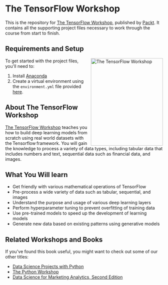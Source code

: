 # The TensorFlow Workshop

This is the repository for [The TensorFlow Workshop](https://www.amazon.in/TensorFlow-Workshop-hands-building-real-world-ebook/dp/B095SN22Y4/ref=sr_1_1?keywords=the+tensorflow+workshop&qid=1639029259&s=books&sr=1-1), published by [Packt](https://www.packtpub.com/?utm_source=github). It contains all the supporting project files necessary to work through the course from start to finish.

## Requirements and Setup
<a href="https://packt.link/a/1800560478"><img src="https://static.packt-cdn.com/products/9781800205253/cover/smaller" alt="The TensorFlow Workshop" height="280px" width="230px" align="right" this.target="_blank"></a>

To get started with the project files, you'll need to:
1. Install [Anaconda](https://www.anaconda.com/distribution/)
2. Create a virtual environment using the `environment.yml` file provided [here](https://github.com/PacktWorkshops/The-TensorFlow-Workshop/blob/master/environment.yml).


## About The TensorFlow Workshop

[The TensorFlow Workshop](https://www.amazon.in/TensorFlow-Workshop-hands-building-real-world-ebook/dp/B095SN22Y4/ref=sr_1_1?keywords=the+tensorflow+workshop&qid=1639029259&s=books&sr=1-1) teaches you how to build deep learning models from scratch using real world datasets with the Tensorflow framework. You will gain the knowledge to process a variety of data types, including tabular data that includes numbers and text, sequential data such as financial data, and images.

## What You Will learn
* Get friendly with various mathematical operations of TensorFlow 
* Pre-process a wide variety of data such as tabular, sequential, and images 
* Understand the purpose and usage of various deep learning layers 
* Perform hyperparameter tuning to prevent overfitting of training data 
* Use pre-trained models to speed up the development of learning models 
* Generate new data based on existing patterns using generative models 

## Related Workshops and Books
If you've found this book useful, you might want to check out some of our other titles:
* [Data Science Projects with Python](https://www.amazon.com/Data-Science-Projects-Python-approach/dp/1800564481/ref=sr_1_2?dchild=1&keywords=data+science+projects+packt&qid=1630496866&sr=8-2)
* [The Python Workshop](https://www.amazon.com/Python-Workshop-Interactive-Approach-Learning/dp/1839218851/ref=sr_1_1?dchild=1&keywords=the+python+workshop&qid=1630565130&sr=8-1)
* [Data Science for Marketing Analytics, Second Edition](https://www.amazon.com/Data-Science-Marketing-Analytics-practical/dp/1800560478/ref=sr_1_1?crid=G5ASIZO8LP4Z&keywords=data+science+for+marketing+analytics&qid=1639029546&sprefix=data+science+for+mark%2Caps%2C369&sr=8-1)

